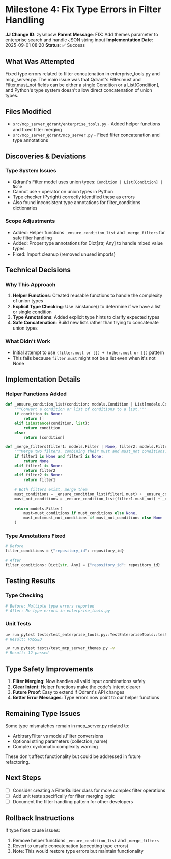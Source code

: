 # Milestone 4: Fix Type Errors in Filter Handling

**JJ Change ID**: zysnlpsw
**Parent Message**: FIX: Add themes parameter to enterprise search and handle JSON string input
**Implementation Date**: 2025-09-01 08:20
**Status**: ✅ Success

## What Was Attempted
Fixed type errors related to filter concatenation in enterprise_tools.py and mcp_server.py. The main issue was that Qdrant's Filter.must and Filter.must_not fields can be either a single Condition or a List[Condition], and Python's type system doesn't allow direct concatenation of union types.

## Files Modified
- `src/mcp_server_qdrant/enterprise_tools.py` - Added helper functions and fixed filter merging
- `src/mcp_server_qdrant/mcp_server.py` - Fixed filter concatenation and type annotations

## Discoveries & Deviations
### Type System Issues
- Qdrant's Filter model uses union types: `Condition | List[Condition] | None`
- Cannot use `+` operator on union types in Python
- Type checker (Pyright) correctly identified these as errors
- Also found inconsistent type annotations for filter_conditions dictionaries

### Scope Adjustments
- Added: Helper functions `_ensure_condition_list` and `_merge_filters` for safe filter handling
- Added: Proper type annotations for Dict[str, Any] to handle mixed value types
- Fixed: Import cleanup (removed unused imports)

## Technical Decisions
### Why This Approach
1. **Helper Functions**: Created reusable functions to handle the complexity of union types
2. **Explicit Type Checking**: Use isinstance() to determine if we have a list or single condition
3. **Type Annotations**: Added explicit type hints to clarify expected types
4. **Safe Concatenation**: Build new lists rather than trying to concatenate union types

### What Didn't Work
- Initial attempt to use `(filter.must or []) + (other.must or [])` pattern
- This fails because `filter.must` might not be a list even when it's not None

## Implementation Details

### Helper Functions Added
```python
def _ensure_condition_list(condition: models.Condition | List[models.Condition] | None) -> List[models.Condition]:
    """Convert a condition or list of conditions to a list."""
    if condition is None:
        return []
    elif isinstance(condition, list):
        return condition
    else:
        return [condition]

def _merge_filters(filter1: models.Filter | None, filter2: models.Filter | None) -> models.Filter | None:
    """Merge two filters, combining their must and must_not conditions."""
    if filter1 is None and filter2 is None:
        return None
    elif filter1 is None:
        return filter2
    elif filter2 is None:
        return filter1
    
    # Both filters exist, merge them
    must_conditions = _ensure_condition_list(filter1.must) + _ensure_condition_list(filter2.must)
    must_not_conditions = _ensure_condition_list(filter1.must_not) + _ensure_condition_list(filter2.must_not)
    
    return models.Filter(
        must=must_conditions if must_conditions else None,
        must_not=must_not_conditions if must_not_conditions else None
    )
```

### Type Annotations Fixed
```python
# Before
filter_conditions = {"repository_id": repository_id}

# After
filter_conditions: Dict[str, Any] = {"repository_id": repository_id}
```

## Testing Results
### Type Checking
```bash
# Before: Multiple type errors reported
# After: No type errors in enterprise_tools.py
```

### Unit Tests
```bash
uv run pytest tests/test_enterprise_tools.py::TestEnterpriseTools::test_search_repository_basic -v
# Result: PASSED

uv run pytest tests/test_mcp_server_themes.py -v
# Result: 12 passed
```

## Type Safety Improvements
1. **Filter Merging**: Now handles all valid input combinations safely
2. **Clear Intent**: Helper functions make the code's intent clearer
3. **Future Proof**: Easy to extend if Qdrant's API changes
4. **Better Error Messages**: Type errors now point to our helper functions

## Remaining Type Issues
Some type mismatches remain in mcp_server.py related to:
- ArbitraryFilter vs models.Filter conversions
- Optional string parameters (collection_name)
- Complex cyclomatic complexity warning

These don't affect functionality but could be addressed in future refactoring.

## Next Steps
- [ ] Consider creating a FilterBuilder class for more complex filter operations
- [ ] Add unit tests specifically for filter merging logic
- [ ] Document the filter handling pattern for other developers

## Rollback Instructions
If type fixes cause issues:
1. Remove helper functions `_ensure_condition_list` and `_merge_filters`
2. Revert to unsafe concatenation (accepting type errors)
3. Note: This would restore type errors but maintain functionality
